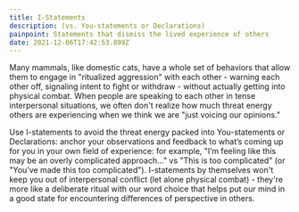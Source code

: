 ```yaml
---
title: I-Statements
description: (vs. You-statements or Declarations)
painpoint: Statements that dismiss the lived experience of others
date: 2021-12-06T17:42:53.899Z
---
```

Many mammals, like domestic cats, have a whole set of behaviors that allow them to engage in "ritualized aggression" with each other - warning each other off, signaling intent to fight or withdraw - without actually getting into physical combat. When people are speaking to each other in tense interpersonal situations, we often don't realize how much threat energy others are experiencing when we think we are "just voicing our opinions." 

Use I-statements to avoid the threat energy packed into You-statements or Declarations: anchor your observations and feedback to what’s coming up for you in your own field of experience: for example, "I’m feeling like this may be an overly complicated approach…" vs "This is too complicated" (or "You’ve made this too complicated"). I-statements by themselves won't keep you out of interpersonal conflict (let alone physical combat) - they're more like a deliberate ritual with our word choice that helps put our mind in a good state for encountering differences of perspective in others.